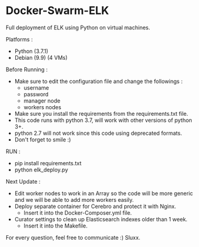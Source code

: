 # Docker-Swarm-ELK
Full deployment of ELK using Python on virtual machines.


Platforms :

*	Python (3.7.1)
*	Debian (9.9) (4 VMs)


Before  Running :
* Make sure to edit the configuration file and change the followings :
    * username
    * password
    * manager node
    * workers nodes
* Make sure you install the requirements from the requirements.txt file.
* This code runs with python 3.7, will work with other versions of python 3+.
* python 2.7 will not work since this code using deprecated formats.
* Don't forget to smile :)

RUN :
* pip install requirements.txt
* python elk_deploy.py


Next Update :

* Edit worker nodes to work in an Array so the code will be more generic and we will be able to add more workers easily.
* Deploy separate container for Cerebro and protect it with Nginx.
    * Insert it into the Docker-Composer.yml file.
* Curator settings to clean up Elasticsearch indexes older than 1 week.
    * Insert it into the Makefile.
    
    
For every question, feel free to communicate :)
Sluxx.